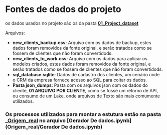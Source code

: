 # Fontes de dados do projeto

os dados usados no projeto são os da pasta [**01_Project_dataset**](01_Project_dataset)

Arquivos:
- **new_clients_backup.csv**: Arquivo com os dados de backup, estes dados foram removidos da fonte original, e serão tratados como se fossem de clientes que não foram convertidods.
- **new_clients_to_work.csv**: Arquivo com os dados para aplicar os modelos criados, estes dados foram removidos da fonte original, e serão tratados como se fossem de clientes que não foram convertidods.
- **sql_database.sqlite**: Dados de cadastro dos clientes, um cenário onde o CRM da empresa fornece acesso ao SQL para coltar os dados.
- **Pasta json_dumps**: Pasta com os arquivos json com os dados do cliente, **01 ARQUIVO POR CLIENTE**, como se fosse um retorno de API, ou consumo de um Lake, onde arquivos de Texto são mais comumente utilizados.

### Os processos utilizados para montar a estutura estão na pasta [**_Origem_real**](_Origem_real) no arquivo [Gerador De dados.ipynb](Origem_real/Gerador De dados.ipynb)


